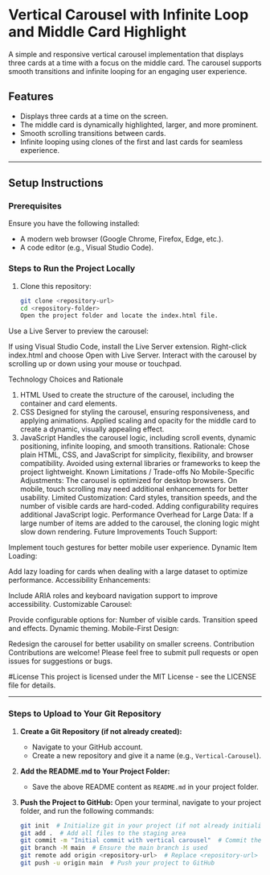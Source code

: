 # Vertical Carousel with Infinite Loop and Middle Card Highlight

A simple and responsive vertical carousel implementation that displays three cards at a time with a focus on the middle card. The carousel supports smooth transitions and infinite looping for an engaging user experience.

## Features

- Displays three cards at a time on the screen.
- The middle card is dynamically highlighted, larger, and more prominent.
- Smooth scrolling transitions between cards.
- Infinite looping using clones of the first and last cards for seamless experience.

---

## Setup Instructions

### Prerequisites

Ensure you have the following installed:

- A modern web browser (Google Chrome, Firefox, Edge, etc.).
- A code editor (e.g., Visual Studio Code).

### Steps to Run the Project Locally

1. Clone this repository:
   ```bash
   git clone <repository-url>
   cd <repository-folder>
   Open the project folder and locate the index.html file.
   ```

Use a Live Server to preview the carousel:

If using Visual Studio Code, install the Live Server extension.
Right-click index.html and choose Open with Live Server.
Interact with the carousel by scrolling up or down using your mouse or touchpad.

Technology Choices and Rationale

1. HTML
   Used to create the structure of the carousel, including the container and card elements.
2. CSS
   Designed for styling the carousel, ensuring responsiveness, and applying animations.
   Applied scaling and opacity for the middle card to create a dynamic, visually appealing effect.
3. JavaScript
   Handles the carousel logic, including scroll events, dynamic positioning, infinite looping, and smooth transitions.
   Rationale:
   Chose plain HTML, CSS, and JavaScript for simplicity, flexibility, and browser compatibility.
   Avoided using external libraries or frameworks to keep the project lightweight.
   Known Limitations / Trade-offs
   No Mobile-Specific Adjustments:
   The carousel is optimized for desktop browsers. On mobile, touch scrolling may need additional enhancements for better usability.
   Limited Customization:
   Card styles, transition speeds, and the number of visible cards are hard-coded. Adding configurability requires additional JavaScript logic.
   Performance Overhead for Large Data:
   If a large number of items are added to the carousel, the cloning logic might slow down rendering.
   Future Improvements
   Touch Support:

Implement touch gestures for better mobile user experience.
Dynamic Item Loading:

Add lazy loading for cards when dealing with a large dataset to optimize performance.
Accessibility Enhancements:

Include ARIA roles and keyboard navigation support to improve accessibility.
Customizable Carousel:

Provide configurable options for:
Number of visible cards.
Transition speed and effects.
Dynamic theming.
Mobile-First Design:

Redesign the carousel for better usability on smaller screens.
Contribution
Contributions are welcome! Please feel free to submit pull requests or open issues for suggestions or bugs.

#License
This project is licensed under the MIT License - see the LICENSE file for details.

---

### Steps to Upload to Your Git Repository

1. **Create a Git Repository (if not already created):**

   - Navigate to your GitHub account.
   - Create a new repository and give it a name (e.g., `Vertical-Carousel`).

2. **Add the README.md to Your Project Folder:**

   - Save the above README content as `README.md` in your project folder.

3. **Push the Project to GitHub:**
   Open your terminal, navigate to your project folder, and run the following commands:
   ```bash
   git init  # Initialize git in your project (if not already initialized)
   git add .  # Add all files to the staging area
   git commit -m "Initial commit with vertical carousel"  # Commit the files
   git branch -M main  # Ensure the main branch is used
   git remote add origin <repository-url>  # Replace <repository-url> with your repo URL
   git push -u origin main  # Push your project to GitHub
   ```
